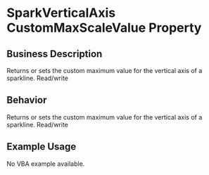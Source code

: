 # SparkVerticalAxis CustomMaxScaleValue Property

## Business Description
Returns or sets the custom maximum value for the vertical axis of a sparkline. Read/write

## Behavior
Returns or sets the custom maximum value for the vertical axis of a sparkline. Read/write

## Example Usage
No VBA example available.